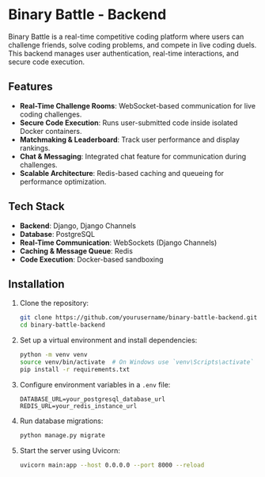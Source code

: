
# Binary Battle - Backend  

Binary Battle is a real-time competitive coding platform where users can challenge friends, solve coding problems, and compete in live coding duels. This backend manages user authentication, real-time interactions, and secure code execution.  

## Features  

- **Real-Time Challenge Rooms**: WebSocket-based communication for live coding challenges.  
- **Secure Code Execution**: Runs user-submitted code inside isolated Docker containers.  
- **Matchmaking & Leaderboard**: Track user performance and display rankings.  
- **Chat & Messaging**: Integrated chat feature for communication during challenges.  
- **Scalable Architecture**: Redis-based caching and queueing for performance optimization.  

## Tech Stack  

- **Backend**: Django, Django Channels  
- **Database**: PostgreSQL  
- **Real-Time Communication**: WebSockets (Django Channels)  
- **Caching & Message Queue**: Redis  
- **Code Execution**: Docker-based sandboxing  

## Installation  

1. Clone the repository:  
   ```sh
   git clone https://github.com/yourusername/binary-battle-backend.git  
   cd binary-battle-backend  
   ```  

2. Set up a virtual environment and install dependencies:  
   ```sh
   python -m venv venv  
   source venv/bin/activate  # On Windows use `venv\Scripts\activate`  
   pip install -r requirements.txt  
   ```  

3. Configure environment variables in a `.env` file:  
   ```
   DATABASE_URL=your_postgresql_database_url  
   REDIS_URL=your_redis_instance_url  

   ```  

4. Run database migrations:  
   ```sh
   python manage.py migrate  
   ```  

5. Start the server using Uvicorn:  
   ```sh
   uvicorn main:app --host 0.0.0.0 --port 8000 --reload  
   ```  
